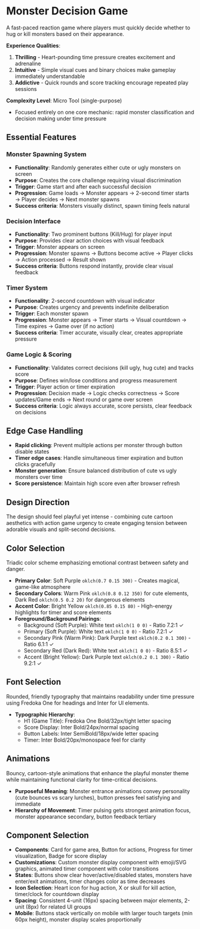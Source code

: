 # Monster Decision Game

A fast-paced reaction game where players must quickly decide whether to hug or kill monsters based on their appearance.

**Experience Qualities**: 
1. **Thrilling** - Heart-pounding time pressure creates excitement and adrenaline
2. **Intuitive** - Simple visual cues and binary choices make gameplay immediately understandable  
3. **Addictive** - Quick rounds and score tracking encourage repeated play sessions

**Complexity Level**: Micro Tool (single-purpose)
- Focused entirely on one core mechanic: rapid monster classification and decision making under time pressure

## Essential Features

### Monster Spawning System
- **Functionality**: Randomly generates either cute or ugly monsters on screen
- **Purpose**: Creates the core challenge requiring visual discrimination
- **Trigger**: Game start and after each successful decision
- **Progression**: Game loads → Monster appears → 2-second timer starts → Player decides → Next monster spawns
- **Success criteria**: Monsters visually distinct, spawn timing feels natural

### Decision Interface
- **Functionality**: Two prominent buttons (Kill/Hug) for player input
- **Purpose**: Provides clear action choices with visual feedback
- **Trigger**: Monster appears on screen
- **Progression**: Monster spawns → Buttons become active → Player clicks → Action processed → Result shown
- **Success criteria**: Buttons respond instantly, provide clear visual feedback

### Timer System
- **Functionality**: 2-second countdown with visual indicator
- **Purpose**: Creates urgency and prevents indefinite deliberation
- **Trigger**: Each monster spawn
- **Progression**: Monster appears → Timer starts → Visual countdown → Time expires → Game over (if no action)
- **Success criteria**: Timer accurate, visually clear, creates appropriate pressure

### Game Logic & Scoring
- **Functionality**: Validates correct decisions (kill ugly, hug cute) and tracks score
- **Purpose**: Defines win/lose conditions and progress measurement
- **Trigger**: Player action or timer expiration
- **Progression**: Decision made → Logic checks correctness → Score updates/Game ends → Next round or game over screen
- **Success criteria**: Logic always accurate, score persists, clear feedback on decisions

## Edge Case Handling
- **Rapid clicking**: Prevent multiple actions per monster through button disable states
- **Timer edge cases**: Handle simultaneous timer expiration and button clicks gracefully
- **Monster generation**: Ensure balanced distribution of cute vs ugly monsters over time
- **Score persistence**: Maintain high score even after browser refresh

## Design Direction
The design should feel playful yet intense - combining cute cartoon aesthetics with action game urgency to create engaging tension between adorable visuals and split-second decisions.

## Color Selection
Triadic color scheme emphasizing emotional contrast between safety and danger.

- **Primary Color**: Soft Purple `oklch(0.7 0.15 300)` - Creates magical, game-like atmosphere
- **Secondary Colors**: Warm Pink `oklch(0.8 0.12 350)` for cute elements, Dark Red `oklch(0.5 0.2 20)` for dangerous elements  
- **Accent Color**: Bright Yellow `oklch(0.85 0.15 80)` - High-energy highlights for timer and score elements
- **Foreground/Background Pairings**: 
  - Background (Soft Purple): White text `oklch(1 0 0)` - Ratio 7.2:1 ✓
  - Primary (Soft Purple): White text `oklch(1 0 0)` - Ratio 7.2:1 ✓
  - Secondary Pink (Warm Pink): Dark Purple text `oklch(0.2 0.1 300)` - Ratio 6.1:1 ✓
  - Secondary Red (Dark Red): White text `oklch(1 0 0)` - Ratio 8.5:1 ✓
  - Accent (Bright Yellow): Dark Purple text `oklch(0.2 0.1 300)` - Ratio 9.2:1 ✓

## Font Selection
Rounded, friendly typography that maintains readability under time pressure using Fredoka One for headings and Inter for UI elements.

- **Typographic Hierarchy**: 
  - H1 (Game Title): Fredoka One Bold/32px/tight letter spacing
  - Score Display: Inter Bold/24px/normal spacing  
  - Button Labels: Inter SemiBold/18px/wide letter spacing
  - Timer: Inter Bold/20px/monospace feel for clarity

## Animations
Bouncy, cartoon-style animations that enhance the playful monster theme while maintaining functional clarity for time-critical decisions.

- **Purposeful Meaning**: Monster entrance animations convey personality (cute bounces vs scary lurches), button presses feel satisfying and immediate
- **Hierarchy of Movement**: Timer pulsing gets strongest animation focus, monster appearance secondary, button feedback tertiary

## Component Selection
- **Components**: Card for game area, Button for actions, Progress for timer visualization, Badge for score display
- **Customizations**: Custom monster display component with emoji/SVG graphics, animated timer component with color transitions
- **States**: Buttons show clear hover/active/disabled states, monsters have enter/exit animations, timer changes color as time decreases
- **Icon Selection**: Heart icon for hug action, X or skull for kill action, timer/clock for countdown display
- **Spacing**: Consistent 4-unit (16px) spacing between major elements, 2-unit (8px) for related UI groups
- **Mobile**: Buttons stack vertically on mobile with larger touch targets (min 60px height), monster display scales proportionally